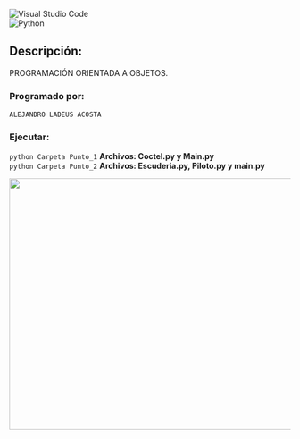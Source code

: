 

![Visual Studio Code](https://img.shields.io/badge/Visual%20Studio%20Code-0078d7.svg?style=for-the-badge&logo=visual-studio-code&logoColor=white)
<br>
![Python](https://img.shields.io/badge/python-3670A0?style=for-the-badge&logo=python&logoColor=ffdd54)

## Descripción: 
PROGRAMACIÓN ORIENTADA A OBJETOS.

### Programado por: 
`ALEJANDRO LADEUS ACOSTA`
<br>


### Ejecutar:
`python Carpeta Punto_1`
**Archivos: Coctel.py y Main.py**
<br>
`python Carpeta Punto_2`
**Archivos: Escuderia.py, Piloto.py y main.py**
<br>

<p align=center>
  <img width="700" height="450" src="https://deiniresendiz.com/wp-content/uploads/2020/06/Python-2.jpg">
</p>

